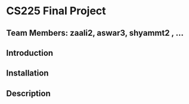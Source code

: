 # CS225 Final Project

## Team Members: zaali2, aswar3, shyammt2 , ...

## Introduction

## Installation

## Description
